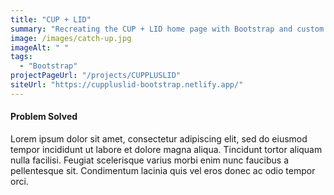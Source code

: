 ```yaml
---
title: "CUP + LID"
summary: "Recreating the CUP + LID home page with Bootstrap and custom CSS"
image: /images/catch-up.jpg
imageAlt: " "
tags:
  - "Bootstrap"
projectPageUrl: "/projects/CUPPLUSLID"
siteUrl: "https://cuppluslid-bootstrap.netlify.app/"
---
```


#### Problem Solved

Lorem ipsum dolor sit amet, consectetur adipiscing elit, sed do eiusmod tempor incididunt ut labore et dolore magna aliqua. Tincidunt tortor aliquam nulla facilisi. Feugiat scelerisque varius morbi enim nunc faucibus a pellentesque sit. Condimentum lacinia quis vel eros donec ac odio tempor orci.
